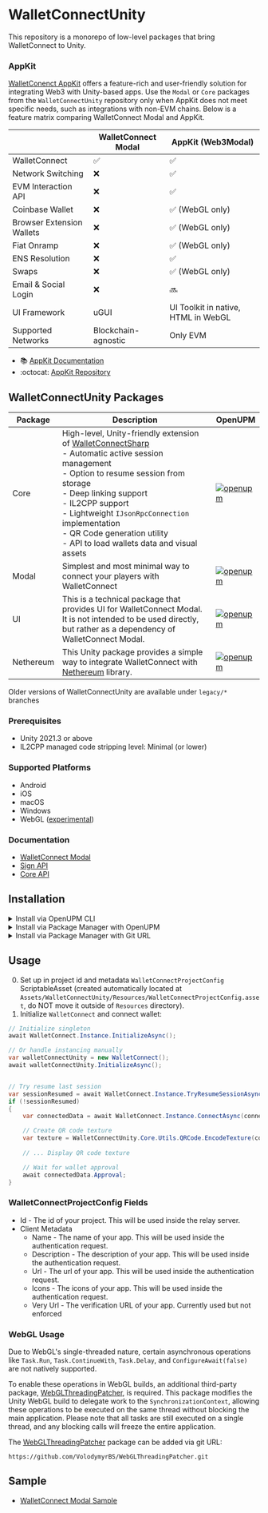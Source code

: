 
# WalletConnectUnity
This repository is a monorepo of low-level packages that bring WalletConnect to Unity.

### AppKit

[WalletConenct AppKit](https://docs.walletconnect.com/appkit/unity/core/installation) offers a feature-rich and user-friendly solution for integrating Web3 with Unity-based apps. Use the `Modal` or `Core` packages from the `WalletConnectUnity` repository only when AppKit does not meet specific needs, such as integrations with non-EVM chains. Below is a feature matrix comparing WalletConnect Modal and AppKit.

|                           	| WalletConnect Modal 	| AppKit (Web3Modal)                  	|
|---------------------------	|---------------------	|-------------------------------------	|
| WalletConnect             	| ✅                   	| ✅                                   	|
| Network Switching         	| ❌                   	| ✅                                   	|
| EVM Interaction API       	| ❌                   	| ✅                                   	|
| Coinbase Wallet           	| ❌                   	| ✅ (WebGL only)                      	|
| Browser Extension Wallets 	| ❌                   	| ✅ (WebGL only)                      	|
| Fiat Onramp               	| ❌                   	| ✅ (WebGL only)                      	|
| ENS Resolution            	| ❌                   	| ✅              	                    |
| Swaps            	          | ❌                   	| ✅ (WebGL only)             	        |
| Email & Social Login      	| ❌                   	| 🔜                                   	|
| UI Framework              	| uGUI                	| UI Toolkit in native, HTML in WebGL 	|
| Supported Networks        	| Blockchain-agnostic 	| Only EVM                            	|

- 📚 [AppKit Documentation](https://docs.walletconnect.com/appkit/unity/core/installation)
- :octocat: [AppKit Repository](https://github.com/WalletConnect/Web3ModalUnity)

## WalletConnectUnity Packages
| Package   | Description                                                                                                                                                                                                                                                                                                                                                                              | OpenUPM                                                                                                                                                                                  |
|-----------|------------------------------------------------------------------------------------------------------------------------------------------------------------------------------------------------------------------------------------------------------------------------------------------------------------------------------------------------------------------------------------------|------------------------------------------------------------------------------------------------------------------------------------------------------------------------------------------|
| Core      | High-level, Unity-friendly extension of [WalletConnectSharp](https://github.com/WalletConnect/WalletConnectSharp)<br>- Automatic active session management<br>- Option to resume session from storage<br>- Deep linking support<br>- IL2CPP support<br>- Lightweight `IJsonRpcConnection` implementation<br>- QR Code generation utility<br>- API to load wallets data and visual assets | [![openupm](https://img.shields.io/npm/v/com.walletconnect.core?label=openupm&registry_uri=https://package.openupm.com)](https://openupm.com/packages/com.walletconnect.core/)           |
| Modal     | Simplest and most minimal way to connect your players with WalletConnect                                                                                                                                                                                                                                                                                                                 | [![openupm](https://img.shields.io/npm/v/com.walletconnect.modal?label=openupm&registry_uri=https://package.openupm.com)](https://openupm.com/packages/com.walletconnect.modal/)         |
| UI        | This is a technical package that provides UI for WalletConnect Modal. It is not intended to be used directly, but rather as a dependency of WalletConnect Modal.                                                                                                                                                                                                                         | [![openupm](https://img.shields.io/npm/v/com.walletconnect.ui?label=openupm&registry_uri=https://package.openupm.com)](https://openupm.com/packages/com.walletconnect.ui/)               |
| Nethereum | This Unity package provides a simple way to integrate WalletConnect with [Nethereum](https://nethereum.com) library.                                                                                                                                                                                                                                                                     | [![openupm](https://img.shields.io/npm/v/com.walletconnect.nethereum?label=openupm&registry_uri=https://package.openupm.com)](https://openupm.com/packages/com.walletconnect.nethereum/) |

Older versions of  WalletConnectUnity are available under `legacy/*` branches

### Prerequisites
* Unity 2021.3 or above
* IL2CPP managed code stripping level: Minimal (or lower)

### Supported Platforms
* Android
* iOS
* macOS
* Windows
* WebGL ([experimental](#webgl-usage))

### Documentation
* [WalletConnect Modal](https://docs.walletconnect.com/advanced/walletconnectmodal/about?platform=unity)
* [Sign API](https://docs.walletconnect.com/api/sign/overview?platform=unity)
* [Core API](https://docs.walletconnect.com/api/core/pairing?platform=unity)

## Installation
<details>
  <summary>Install via OpenUPM CLI</summary>

To install packages via OpenUPM, you need to have [Node.js](https://nodejs.org/en/) and [openupm-cli](https://openupm.com/docs/getting-started.html#installing-openupm-cli) installed. Once you have them installed, you can run the following commands:

- **WalletConnect Modal**:
  ```bash
  openupm add com.walletconnect.modal
  ```
- **WalletConnectUnity Core**:
  ```bash
  openupm add com.walletconnect.core
  ```
</details>

<details>
  <summary>Install via Package Manager with OpenUPM</summary>

0. Open `Advanced Project Settings` from the gear ⚙ menu located at the top right of the Package Manager’s toolbar
1. Add a new scoped registry with the following details:
   - Name: `OpenUPM`
   - URL: `https://package.openupm.com`
   - Scope(s): `com.walletconnect`
2. Press plus ➕ and then `Save` buttons
3. In the Package Manager windows open the add ➕  menu from the toolbar
4. Select `Add package by name...`
5. Enter the name of the package you want to install:
   - **WalletConnectUnity Modal**: `com.walletconnect.modal`
   - **WalletConnectUnity Core**: `com.walletconnect.core`
6. Press `Add` button

</details>

<details>
  <summary>Install via Package Manager with Git URL</summary>
 
  0. Open the add ➕  menu in the Package Manager’s toolbar
  1. Select `Add package from git URL...`
  2. Enter the package URL. Note that when installing via a git URL, the package manager won't install git dependencies automatically. It's important to install the packages in the order they are listed below. Otherwise, the installation may fail.
     - **WalletConnectUnity Core**: `https://github.com/WalletConnect/WalletConnectUnity.git?path=Packages/com.walletconnect.core`
     - **WalletConnectUnity UI**: `https://github.com/WalletConnect/WalletConnectUnity.git?path=Packages/com.walletconnect.ui`
     - **WalletConnectUnity Modal**: `https://github.com/WalletConnect/WalletConnectUnity.git?path=Packages/com.walletconnect.modal`   
  4. Press `Add` button

  It's possible to lock the version of the package by adding `#{version}` at the end of the git URL, where `#{version}` is the git tag of the version you want to use. 
  For example, to install version `1.0.0` of WalletConnectUnity Modal, use the following URL: 
  ```
  https://github.com/WalletConnect/WalletConnectUnity.git?path=Packages/com.walletconnect.modal#modal/1.0.0
  ```
</details>

## Usage
0. Set up in  project id and metadata `WalletConnectProjectConfig` ScriptableAsset (created automatically located at `Assets/WalletConnectUnity/Resources/WalletConnectProjectConfig.asset`, do NOT move it outside of `Resources` directory).
1. Initialize `WalletConnect` and connect wallet:

```csharp
// Initialize singleton
await WalletConnect.Instance.InitializeAsync();

// Or handle instancing manually
var walletConnectUnity = new WalletConnect();
await walletConnectUnity.InitializeAsync();


// Try resume last session
var sessionResumed = await WalletConnect.Instance.TryResumeSessionAsync();              
if (!sessionResumed)                                                                         
{                                                                                            
    var connectedData = await WalletConnect.Instance.ConnectAsync(connectOptions);

    // Create QR code texture
    var texture = WalletConnectUnity.Core.Utils.QRCode.EncodeTexture(connectedData.Uri);
    
    // ... Display QR code texture

    // Wait for wallet approval
    await connectedData.Approval;                                                            
}                                                                                            
```

### WalletConnectProjectConfig Fields
* Id - The id of your project. This will be used inside the relay server.
* Client Metadata
  * Name - The name of your app. This will be used inside the authentication request.
  * Description - The description of your app. This will be used inside the authentication request.
  * Url - The url of your app. This will be used inside the authentication request.
  * Icons - The icons of your app. This will be used inside the authentication request.
  * Very Url - The verification URL of your app. Currently used but not enforced

### WebGL Usage
Due to WebGL's single-threaded nature, certain asynchronous operations like `Task.Run`, `Task.ContinueWith`, `Task.Delay`, and `ConfigureAwait(false)` are not natively supported. 

To enable these operations in WebGL builds, an additional third-party package, [WebGLThreadingPatcher](https://github.com/VolodymyrBS/WebGLThreadingPatcher), is required. This package modifies the Unity WebGL build to delegate work to the `SynchronizationContext`, allowing these operations to be executed on the same thread without blocking the main application. Please note that all tasks are still executed on a single thread, and any blocking calls will freeze the entire application.

The [WebGLThreadingPatcher](https://github.com/VolodymyrBS/WebGLThreadingPatcher) package can be added via git URL:
```
https://github.com/VolodymyrBS/WebGLThreadingPatcher.git
```

## Sample
* [WalletConnect Modal Sample](https://github.com/WalletConnect/WalletConnectUnity/tree/main/Packages/com.walletconnect.modal/Samples~/Modal%20Sample#readme)
